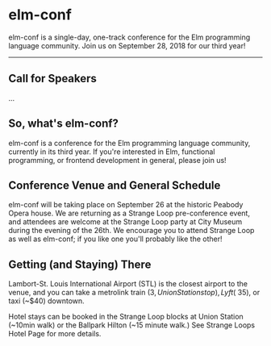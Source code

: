 # elm-conf

elm-conf is a single-day, one-track conference for the Elm programming language community. Join us on September 28, 2018 for our third year!

---

## Call for Speakers

...

## So, what's elm-conf?

elm-conf is a conference for the Elm programming language community, currently in its third year.
If you're interested in Elm, functional programming, or frontend development in general, please join us!

## Conference Venue and General Schedule

elm-conf will be taking place on September 26 at the historic Peabody Opera house.
We are returning as a Strange Loop pre-conference event, and attendees are welcome at the Strange Loop party at City Museum during the evening of the 26th.
We encourage you to attend Strange Loop as well as elm-conf; if you like one you'll probably like the other!

## Getting (and Staying) There

Lambort-St. Louis International Airport (STL) is the closest airport to the venue, and you can take a metrolink train ($3, Union Station stop), Lyft (~$35), or taxi (~$40) downtown.

Hotel stays can be booked in the Strange Loop blocks at Union Station (~10min walk) or the Ballpark Hilton (~15 minute walk.) See Strange Loops Hotel Page for more details.
